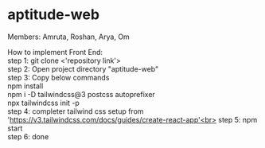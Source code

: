 # aptitude-web
Members: Amruta, Roshan, Arya, Om<br>

How to implement Front End:<br>
step 1: git clone <'repository link'><br>
step 2: Open project directory "aptitude-web"<br>
step 3: Copy below commands <br>
        npm install<br>
        npm i -D tailwindcss@3 postcss autoprefixer<br>
        npx tailwindcss init -p<br>
step 4: completer tailwind css setup from 'https://v3.tailwindcss.com/docs/guides/create-react-app'<br>
step 5: npm start<br>
step 6: done<br>
